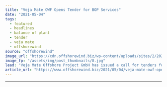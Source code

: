 ```yaml
---
title: "Veja Mate OWF Opens Tender for BOP Services"
date: "2021-05-04"
tags: 
  - featured
  - headlines
  - balance of plant
  - tender
  - veja mate
  - offshorewind
source: "offshorewind"
image_url: "https://cdn.offshorewind.biz/wp-content/uploads/sites/2/2021/05/04130003/Veja-Mate-Offshore-Project-GmBH.jpg"
image_fp: "/assets/img/post_thumbnails/8.jpg"
lead: "Veja Mate Offshore Project GmbH has issued a call for tenders for the Balance"
article_url: "https://www.offshorewind.biz/2021/05/04/veja-mate-owf-opens-tender-for-bop-services/"
---
```


---
